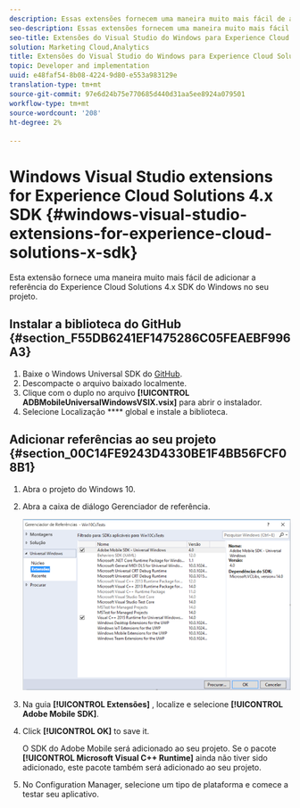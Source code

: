 ```yaml
---
description: Essas extensões fornecem uma maneira muito mais fácil de adicionar a referência do Experience Cloud Solutions 4.x SDK do Windows no seu projeto.
seo-description: Essas extensões fornecem uma maneira muito mais fácil de adicionar a referência do Experience Cloud Solutions 4.x SDK do Windows no seu projeto.
seo-title: Extensões do Visual Studio do Windows para Experience Cloud Solutions 4.x SDK
solution: Marketing Cloud,Analytics
title: Extensões do Visual Studio do Windows para Experience Cloud Solutions 4.x SDK
topic: Developer and implementation
uuid: e48faf54-8b08-4224-9d80-e553a983129e
translation-type: tm+mt
source-git-commit: 97e6d24b75e770685d440d31aa5ee8924a079501
workflow-type: tm+mt
source-wordcount: '208'
ht-degree: 2%

---
```



# Windows Visual Studio extensions for Experience Cloud Solutions 4.x SDK {#windows-visual-studio-extensions-for-experience-cloud-solutions-x-sdk}

Esta extensão fornece uma maneira muito mais fácil de adicionar a referência do Experience Cloud Solutions 4.x SDK do Windows no seu projeto.

## Instalar a biblioteca do GitHub {#section_F55DB6241EF1475286C05FEAEBF996A3}

1. Baixe o Windows Universal SDK do [GitHub](https://github.com/Adobe-Marketing-Cloud/mobile-services/releases).
1. Descompacte o arquivo baixado localmente.
1. Clique com o duplo no arquivo **[!UICONTROL ADBMobileUniversalWindowsVSIX.vsix]** para abrir o instalador.
1. Selecione Localização **** global e instale a biblioteca.

## Adicionar referências ao seu projeto {#section_00C14FE9243D4330BE1F4BB56FCF08B1}

1. Abra o projeto do Windows 10.
1. Abra a caixa de diálogo Gerenciador de referência.

   ![](assets/ref_manager.png)

1. Na guia **[!UICONTROL Extensões]** , localize e selecione **[!UICONTROL Adobe Mobile SDK]**.
1. Click **[!UICONTROL OK]** to save it.

   O SDK do Adobe Mobile será adicionado ao seu projeto. Se o pacote **[!UICONTROL Microsoft Visual C++ Runtime]** ainda não tiver sido adicionado, este pacote também será adicionado ao seu projeto.

1. No Configuration Manager, selecione um tipo de plataforma e comece a testar seu aplicativo.

